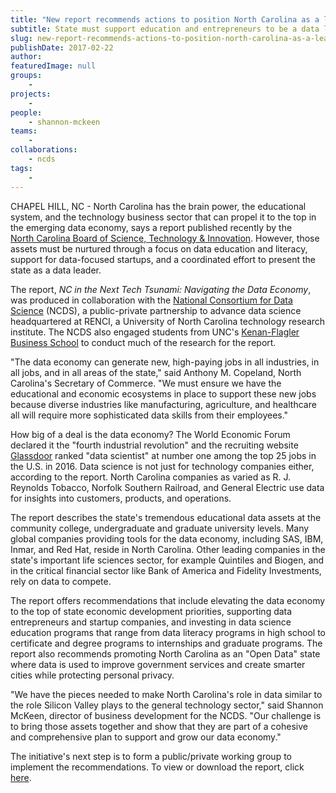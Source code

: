 ```yaml
---
title: "New report recommends actions to position North Carolina as a leader in the new data economy"
subtitle: State must support education and entrepreneurs to be a data leader
slug: new-report-recommends-actions-to-position-north-carolina-as-a-leader-in-the-new-data-economy
publishDate: 2017-02-22
author: 
featuredImage: null
groups:
    - 
projects:
    - 
people:
    - shannon-mckeen
teams: 
    - 
collaborations:
    - ncds
tags:
    - 
---
```


CHAPEL HILL, NC - North Carolina has the brain power, the educational system, and the technology business sector that can propel it to the top in the emerging data economy, says a report published recently by the [North Carolina Board of Science, Technology & Innovation](https://www.nccommerce.com/sti/board-of-science-technology-innovation). However, those assets must be nurtured through a focus on data education and literacy, support for data-focused startups, and a coordinated effort to present the state as a data leader. 

The report, _NC in the Next Tech Tsunami: Navigating the Data Economy_, was produced in collaboration with the [National Consortium for Data Science](http://datascienceconsortium.org/) (NCDS), a public-private partnership to advance data science headquartered at RENCI, a University of North Carolina technology research institute. The NCDS also engaged students from UNC's [Kenan-Flagler Business School](http://www.kenan-flagler.unc.edu/) to conduct much of the research for the report.

"The data economy can generate new, high-paying jobs in all industries, in all jobs, and in all areas of the state," said Anthony M. Copeland, North Carolina's Secretary of Commerce. "We must ensure we have the educational and economic ecosystems in place to support these new jobs because diverse industries like manufacturing, agriculture, and healthcare all will require more sophisticated data skills from their employees." 

How big of a deal is the data economy? The World Economic Forum declared it the "fourth industrial revolution" and the recruiting website [Glassdoor](https://www.glassdoor.com/List/Best-Jobs-in-America-LST_KQ0,20.htm) ranked "data scientist" at number one among the top 25 jobs in the U.S. in 2016. Data science is not just for technology companies either, according to the report. North Carolina companies as varied as R. J. Reynolds Tobacco, Norfolk Southern Railroad, and General Electric use data for insights into customers, products, and operations.

The report describes the state's tremendous educational data assets at the community college, undergraduate and graduate university levels. Many global companies providing tools for the data economy, including SAS, IBM, Inmar, and Red Hat, reside in North Carolina. Other leading companies in the state's important life sciences sector, for example Quintiles and Biogen, and in the critical financial sector like Bank of America and Fidelity Investments, rely on data to compete.

The report offers recommendations that include elevating the data economy to the top of state economic development priorities, supporting data entrepreneurs and startup companies, and investing in data science education programs that range from data literacy programs in high school to certificate and degree programs to internships and graduate programs. The report also recommends promoting North Carolina as an "Open Data" state where data is used to improve government services and create smarter cities while protecting personal privacy.

"We have the pieces needed to make North Carolina's role in data similar to the role Silicon Valley plays to the general technology sector," said Shannon McKeen, director of business development for the NCDS. "Our challenge is to bring those assets together and show that they are part of a cohesive and comprehensive plan to support and grow our data economy."

The initiative's next step is to form a public/private working group to implement the recommendations. To view or download the report, click [here](http://www.nccommerce.com/Portals/6/Documents/Resources/NC%20Big%20Data%20Report.pdf).
